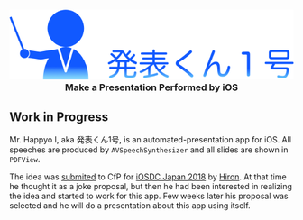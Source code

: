 <h3 align="center"><img src="Artwork/Logo.png" alt="Mr. Happyo I" /><br />Make a Presentation Performed by iOS</h3>

## Work in Progress

Mr. Happyo I, aka 発表くん1号, is an automated-presentation app for iOS. All speeches are produced by `AVSpeechSynthesizer` and all slides are shown in `PDFView`.

The idea was [submited](https://fortee.jp/iosdc-japan-2018/proposal/229db830-848e-4496-b863-46f8ba690c5d) to CfP for [iOSDC Japan 2018](https://iosdc.jp/2018/) by [Hiron](https://twitter.com/hironytic). At that time he thought it as a joke proposal, but then he had been interested in realizing the idea and started to work for this app. Few weeks later his proposal was selected and he will do a presentation about this app using itself.
